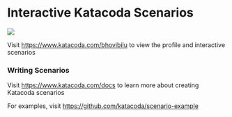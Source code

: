 # Interactive Katacoda Scenarios

[![](http://shields.katacoda.com/katacoda/bhovibilu/count.svg)](https://www.katacoda.com/bhovibilu "Get your profile on Katacoda.com")

Visit https://www.katacoda.com/bhovibilu to view the profile and interactive scenarios

### Writing Scenarios
Visit https://www.katacoda.com/docs to learn more about creating Katacoda scenarios

For examples, visit https://github.com/katacoda/scenario-example
